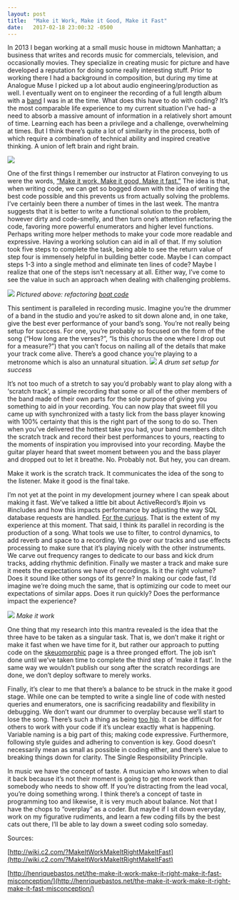 ```yaml
---
layout: post
title:  "Make it Work, Make it Good, Make it Fast"
date:   2017-02-18 23:00:32 -0500
---
```



In 2013 I began working at a small music house in midtown Manhattan; a business that writes and records music for commercials, television, and occasionally movies. They specialize in creating music for picture and have developed a reputation for doing some really interesting stuff. Prior to working there I had a background in composition, but during my time at Analogue Muse I picked up a lot about audio engineering/production as well. I eventually went on to engineer the recording of a full length album with a [band](https://blackbeartribe.bandcamp.com/album/spin-measure-cut) I was in at the time. 
What does this have to do with coding? It’s the most comparable life experience to my current situation I’ve had- a need to absorb a massive amount of information in a relatively short amount of time. Learning each has been a privilege and a challenge, overwhelming at times. But I think there’s quite a lot of similarity in the process, both of which require a combination of technical ability and inspired creative thinking. A union of left brain and right brain. 

![](https://upload.wikimedia.org/wikipedia/en/6/6c/Rush_Hemispheres.jpg)

One of the first things I remember our instructor at Flatiron conveying to us were the words, [“Make it work, Make it good, Make it fast.”](http://wiki.c2.com/?MakeItWorkMakeItRightMakeItFast) The idea is that, when writing code, we can get so bogged down with the idea of writing the best code possible and this prevents us from actually solving the problems. I’ve certainly been there a number of times in the last week. The mantra suggests that it is better to write a functional solution to the problem, however dirty and code-smelly, and then turn one’s attention refactoring the code, favoring more powerful enumerators and higher level functions. Perhaps writing more helper methods to make your code more readable and expressive. Having a working solution can aid in all of that. If my solution took five steps to complete the task, being able to see the return value of step four is immensely helpful in building better code. Maybe I can compact steps 1-3 into a single method and eliminate ten lines of code? Maybe I realize that one of the steps isn’t necessary at all. Either way, I’ve come to see the value in such an approach when dealing with challenging problems. 

![](https://i.imgur.com/BKF6uVq.png)
*Pictured above: refactoring [boat code](https://github.com/jef4490/model-class-methods-lab-web-0217)*


This sentiment is paralleled in recording music. Imagine you’re the drummer of a band in the studio and you’re asked to sit down alone and, in one take, give the best ever performance of your band’s song. You’re not really being setup for success. For one, you’re probably so focused on the form of the song (“How long are the verses?”, “Is this chorus the one where I drop out for a measure?”) that you can’t focus on nailing all of the details that make your track come alive. There’s a good chance you’re playing to a metronome which is also an unnatural situation. 
![](http://i.imgur.com/QoVt8lV.jpg)
*A drum set setup for success*

It’s not too much of a stretch to say you’d probably want to play along with a ‘scratch track’, a simple recording that some or all of the other members of the band made of their own parts for the sole purpose of giving you something to aid in your recording. You can now play that sweet fill you came up with synchronized with a tasty lick from the bass player knowing with 100% certainty that this is the right part of the song to do so. Then when you’ve delivered the hottest take you had, your band members ditch the scratch track and record their best performances to yours, reacting to the moments of inspiration you improvised into your recording. Maybe the guitar player heard that sweet moment between you and the bass player and dropped out to let it breathe. No. Probably not. But hey, you can dream. 

Make it work is the scratch track. It communicates the idea of the song to the listener. Make it good is the final take. 

I’m not yet at the point in my development journey where I can speak about making it fast. We’ve talked a little bit about ActiveRecord’s #join vs #includes and how this impacts performance by adjusting the way SQL database requests are handled. [For the curious](http://tomdallimore.com/blog/includes-vs-joins-in-rails-when-and-where/). That is the extent of my experience at this moment. That said, I think its parallel in recording is the production of a song. What tools we use to filter, to control dynamics, to add reverb and space to a recording. We go over our tracks and use effects processing to make sure that it’s playing nicely with the other instruments. We carve out frequency ranges to dedicate to our bass and kick drum tracks, adding rhythmic definition. Finally we master a track and make sure it meets the expectations we have of recordings. Is it the right volume? Does it sound like other songs of its genre? In making our code fast, I’d imagine we’re doing much the same, that is optimizing our code to meet our expectations of similar apps. Does it run quickly? Does the performance impact the experience?

![](http://i.imgur.com/Tzb9Unf.jpg)
*Make it work*

One thing that my research into this mantra revealed is the idea that the three have to be taken as a singular task. That is, we don’t make it right or make it fast when we have time for it, but rather our approach to putting code on the [skeuomorphic](https://en.wikipedia.org/wiki/Skeuomorph) page is a three pronged effort. The job isn’t done until we’ve taken time to complete the third step of ‘make it fast’. In the same way we wouldn’t publish our song after the scratch recordings are done, we don’t deploy software to merely works. 

Finally, it’s clear to me that there’s a balance to be struck in the make it good stage. While one can be tempted to write a single line of code with nested queries and enumerators, one is sacrificing readability and flexibility in debugging. We don’t want our drummer to overplay because we’ll start to lose the song. There’s such a thing as being [too hip](https://www.youtube.com/watch?v=ItZyaOlrb7E). It can be difficult for others to work with your code if it’s unclear exactly what is happening. Variable naming is a big part of this; making code expressive. Furthermore, following style guides and adhering to convention is key. Good doesn’t necessarily mean as small as possible in coding either, and there’s value to breaking things down for clarity. The Single Responsibility Principle. 
	
In music we have the concept of taste. A musician who knows when to dial it back because it’s not their moment is going to get more work than somebody who needs to show off. If you’re distracting from the lead vocal, you’re doing something wrong. I think there’s a concept of taste in programming too and likewise, it is very much about balance. Not that I have the chops to “overplay” as a coder. But maybe if I sit down everyday, work on my figurative rudiments, and learn a few coding fills by the best cats out there, I’ll be able to lay down a sweet coding solo someday.

Sources: 

[http://wiki.c2.com/?MakeItWorkMakeItRightMakeItFast](http://wiki.c2.com/?MakeItWorkMakeItRightMakeItFast)

[http://henriquebastos.net/the-make-it-work-make-it-right-make-it-fast-misconception/](http://henriquebastos.net/the-make-it-work-make-it-right-make-it-fast-misconception/)



